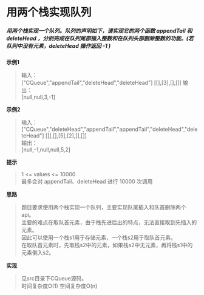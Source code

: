 # 用两个栈实现队列

##### 用两个栈实现一个队列。队列的声明如下，请实现它的两个函数 appendTail 和 deleteHead ，分别完成在队列尾部插入整数和在队列头部删除整数的功能。(若队列中没有元素，deleteHead 操作返回 -1 )

**示例1**
> 输入：   
> ["CQueue","appendTail","deleteHead","deleteHead"] [[],[3],[],[]]
> 输出：   
>[null,null,3,-1]

**示例2**
> 输入：   
> ["CQueue","deleteHead","appendTail","appendTail","deleteHead","deleteHead"] [[],[],[5],[2],[],[]]   
> 输出：   
> [null,-1,null,null,5,2]

**提示**
> 1 <= values <= 10000   
> 最多会对 appendTail、deleteHead 进行 10000 次调用

**思路**
> 题目要求使用两个栈实现一个队列，主要实现队尾插入和队首删除两个api。   
> 主要的难点在取队首元素，由于栈先进后出的特点，无法直接取到先插入的元素。   
> 因此可以使用一个栈s1用于存储元素，一个栈s2用于取队首元素。   
> 在取队首元素时，先取栈s2中的元素，如果栈s2中无元素，再将栈s1中的元素倒入s2。

**实现**
> 见src目录下CQueue源码。   
> 时间复杂度O(1)  空间复杂度O(n)